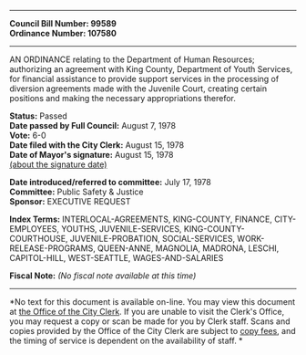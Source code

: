 * * * * *  
  
**Council Bill Number: [](#h0)[](#h2)99589**   
**Ordinance Number: 107580**  
  
* * * * *  
  
AN ORDINANCE relating to the Department of Human Resources; authorizing an agreement with King County, Department of Youth Services, for financial assistance to provide support services in the processing of diversion agreements made with the Juvenile Court, creating certain positions and making the necessary appropriations therefor.  
  
**Status:** Passed   
**Date passed by Full Council:** August 7, 1978   
**Vote:** 6-0   
**Date filed with the City Clerk:** August 15, 1978   
**Date of Mayor's signature:** August 15, 1978   
[(about the signature date)](/~public/approvaldate.htm)   
  
  
**Date introduced/referred to committee:** July 17, 1978   
**Committee:** Public Safety & Justice   
**Sponsor:** EXECUTIVE REQUEST   
  
**Index Terms:** INTERLOCAL-AGREEMENTS, KING-COUNTY, FINANCE, CITY-EMPLOYEES, YOUTHS, JUVENILE-SERVICES, KING-COUNTY-COURTHOUSE, JUVENILE-PROBATION, SOCIAL-SERVICES, WORK-RELEASE-PROGRAMS, QUEEN-ANNE, MAGNOLIA, MADRONA, LESCHI, CAPITOL-HILL, WEST-SEATTLE, WAGES-AND-SALARIES  
  
**Fiscal Note:** *(No fiscal note available at this time)*  
  
* * * * *  
  
*No text for this document is available on-line. You may view this document at [the Office of the City Clerk](http://www.seattle.gov/leg/clerk/contactUs.htm). If you are unable to visit the Clerk's Office, you may request a copy or scan be made for you by Clerk staff. Scans and copies provided by the Office of the City Clerk are subject to [copy fees](http://clerk.seattle.gov/~public/clerkfees.htm), and the timing of service is dependent on the availability of staff. *  
  
  
